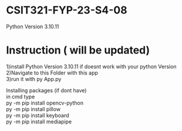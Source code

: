 # CSIT321-FYP-23-S4-08

Python Version 3.10.11



# Instruction ( will be updated) <br />
1)install Python Version 3.10.11 if doesnt work with your python Version <br />
2)Navigate to this Folder with this app  <br />
3)run it with py App.py <br />


Installing packages (if dont have)<br />
in cmd type <br />
py -m pip install opencv-python <br />
py -m pip install pillow <br />
py -m pip install keyboard <br />
py -m pip install mediapipe <br />
